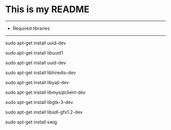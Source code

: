 # This is my README

--------------------
* Required libraries
--------------------

sudo apt-get install uuid-dev

sudo apt-get install libuuid1

sudo apt-get install uuid-dev

sudo apt-get install libhiredis-dev

sudo apt-get install libyajl-dev

sudo apt-get install libmysqlclient-dev

sudo apt-get install libgtk-3-dev

sudo apt-get install libsdl-gfx1.2-dev

sudo apt-get install swig
